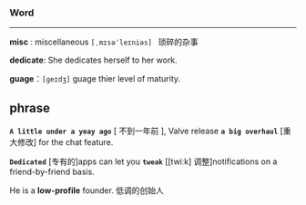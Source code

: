 ### Word

------

**misc** : miscellaneous  `[ˌmɪsəˈleɪniəs] `  琐碎的杂事

**dedicate**: She dedicates herself to her work.

**guage**：`[ɡeɪdʒ]` guage thier level of maturity.





## phrase

**`A little under a yeay ago`** [ 不到一年前 ], Valve release **`a big overhaul`** [重大修改] for the chat feature.

__`Dedicated`__ [专有的]apps can let you __`tweak`__ [[twiːk] 调整]notifications on a friend-by-friend basis.

He is a **low-profile** founder. 低调的创始人









###### 







